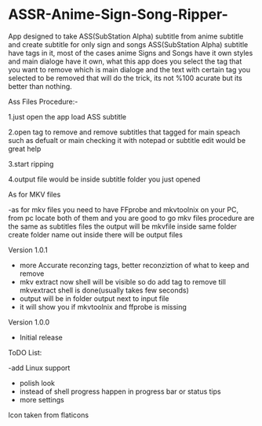 # ASSR-Anime-Sign-Song-Ripper-
App designed to take ASS(SubStation Alpha) subtitle from anime subtitle and create subtitle for only sign and songs
ASS(SubStation Alpha) subtitle have tags in it, most of the cases anime Signs and Songs have it own styles and main dialoge have it own, what this app does you select the tag that you want to remove which is main dialoge and the text with certain tag you selected  to be removed that will do the trick, its not %100 acurate but its better than nothing. 


Ass Files Procedure:- 

1.just open the app load ASS subtitle 

2.open tag to remove and remove subtitles that tagged for main speach such as defualt or main checking it with notepad or subtitle edit would be great help  

3.start ripping 

4.output file would be inside subtitle folder you just opened 

As for MKV files


-as for mkv files you need to have FFprobe and mkvtoolnix on your PC, from pc locate both of them and you are good to go mkv files procedure are the same as subtitles files the output will be mkvfile inside same folder create folder name out inside there will be output files

Version 1.0.1
- more Accurate reconzing tags, better reconziztion of what to keep and remove
- mkv extract now shell will be visible so do add tag to remove till mkvextract shell is done(usually takes few seconds)
- output will be in folder output next to input file
- it will show you if mkvtoolnix and ffprobe is missing


Version 1.0.0
- Initial release


ToDO List:

-add Linux support
- polish look
- instead of shell progress happen in progress bar or status tips
- more settings




Icon taken from flaticons 
